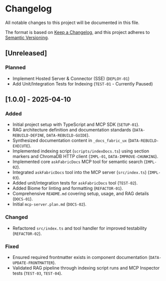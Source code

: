 # Changelog

All notable changes to this project will be documented in this file.

The format is based on [Keep a Changelog](https://keepachangelog.com/en/1.0.0/),
and this project adheres to [Semantic Versioning](https://semver.org/spec/v2.0.0.html).

## [Unreleased]

### Planned
- Implement Hosted Server & Connector (SSE) (`DEPLOY-01`)
- Add Unit/Integration Tests for Indexing (`TEST-01` - Currently Paused)

## [1.0.0] - 2025-04-10 

### Added
- Initial project setup with TypeScript and MCP SDK (`SETUP-01`).
- RAG architecture definition and documentation standards (`DATA-REBUILD-DEFINE`, `DATA-REBUILD-GUIDE`).
- Synthesized documentation content in `_docs_fabric_ux` (`DATA-REBUILD-EXECUTE`).
- Implemented indexing script (`scripts/indexDocs.ts`) using section markers and ChromaDB HTTP client (`IMPL-01`, `DATA-IMPROVE-CHUNKING`).
- Implemented core `askFabricDocs` MCP tool for semantic search (`IMPL-02`).
- Integrated `askFabricDocs` tool into the MCP server (`src/index.ts`) (`IMPL-03`).
- Added unit/integration tests for `askFabricDocs` tool (`TEST-02`).
- Added Biome for linting and formatting (`REFACTOR-01`).
- Comprehensive `README.md` covering setup, usage, and RAG details (`DOCS-01`).
- Initial `mcp-server.plan.md` (`DOCS-02`).

### Changed
- Refactored `src/index.ts` and tool handler for improved testability (`REFACTOR-02`).

### Fixed
- Ensured required frontmatter exists in component documentation (`DATA-UPDATE-FRONTMATTER`).
- Validated RAG pipeline through indexing script runs and MCP Inspector tests (`TEST-03`, `TEST-04`).
